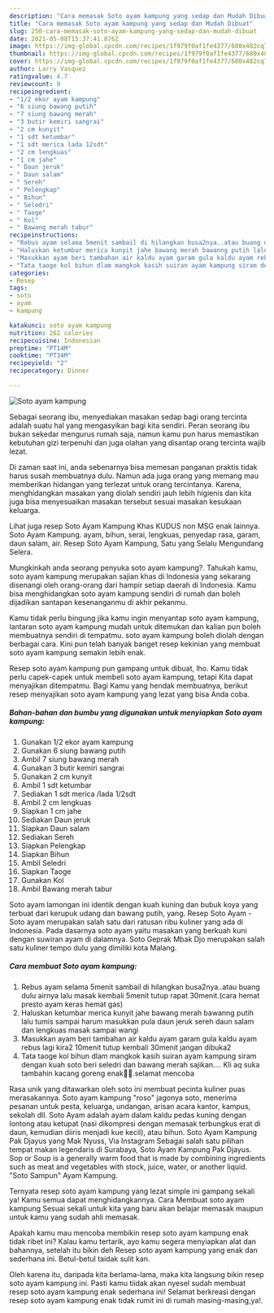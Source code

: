 ```yaml
---
description: "Cara memasak Soto ayam kampung yang sedap dan Mudah Dibuat"
title: "Cara memasak Soto ayam kampung yang sedap dan Mudah Dibuat"
slug: 250-cara-memasak-soto-ayam-kampung-yang-sedap-dan-mudah-dibuat
date: 2021-05-08T15:37:41.876Z
image: https://img-global.cpcdn.com/recipes/1f979f0af1fe4377/680x482cq70/soto-ayam-kampung-foto-resep-utama.jpg
thumbnail: https://img-global.cpcdn.com/recipes/1f979f0af1fe4377/680x482cq70/soto-ayam-kampung-foto-resep-utama.jpg
cover: https://img-global.cpcdn.com/recipes/1f979f0af1fe4377/680x482cq70/soto-ayam-kampung-foto-resep-utama.jpg
author: Larry Vasquez
ratingvalue: 4.7
reviewcount: 9
recipeingredient:
- "1/2 ekor ayam kampung"
- "6 siung bawang putih"
- "7 siung bawang merah"
- "3 butir kemiri sangrai"
- "2 cm kunyit"
- "1 sdt ketumbar"
- "1 sdt merica lada 12sdt"
- "2 cm lengkuas"
- "1 cm jahe"
- " Daun jeruk"
- " Daun salam"
- " Sereh"
- " Pelengkap"
- " Bihun"
- " Seledri"
- " Taoge"
- " Kol"
- " Bawang merah tabur"
recipeinstructions:
- "Rebus ayam selama 5menit sambail di hilangkan busa2nya..atau buang dulu airnya lalu masak kembali 5menit tutup rapat 30menit.(cara hemat presto ayam keras hemat gas)"
- "Haluskan ketumbar merica kunyit jahe bawang merah bawanng putih lalu tumis sampai harum masukkan pula daun jeruk sereh daun salam dan lengkuas masak sampai wangi"
- "Masukkan ayam beri tambahan air kaldu ayam garam gula kaldu ayam rebus lagi kira2 10menit tutup kembali 30menit jangan dibuka2"
- "Tata taoge kol bihun dlam mangkok kasih suiran ayam kampung siram dengan kuah soto beri seledri dan bawang merah sajikan.... Kli aq suka tambahin kacang goreng enak🤭🤭.selamat mencoba"
categories:
- Resep
tags:
- soto
- ayam
- kampung

katakunci: soto ayam kampung 
nutrition: 262 calories
recipecuisine: Indonesian
preptime: "PT14M"
cooktime: "PT34M"
recipeyield: "2"
recipecategory: Dinner

---
```



![Soto ayam kampung](https://img-global.cpcdn.com/recipes/1f979f0af1fe4377/680x482cq70/soto-ayam-kampung-foto-resep-utama.jpg)

Sebagai seorang ibu, menyediakan masakan sedap bagi orang tercinta adalah suatu hal yang mengasyikan bagi kita sendiri. Peran seorang ibu bukan sekedar mengurus rumah saja, namun kamu pun harus memastikan kebutuhan gizi terpenuhi dan juga olahan yang disantap orang tercinta wajib lezat.

Di zaman  saat ini, anda sebenarnya bisa memesan panganan praktis tidak harus susah membuatnya dulu. Namun ada juga orang yang memang mau memberikan hidangan yang terlezat untuk orang tercintanya. Karena, menghidangkan masakan yang diolah sendiri jauh lebih higienis dan kita juga bisa menyesuaikan masakan tersebut sesuai masakan kesukaan keluarga. 

Lihat juga resep Soto Ayam Kampung Khas KUDUS non MSG enak lainnya. Soto Ayam Kampung. ayam, bihun, serai, lengkuas, penyedap rasa, garam, daun salam, air. Resep Soto Ayam Kampung, Satu yang Selalu Mengundang Selera.

Mungkinkah anda seorang penyuka soto ayam kampung?. Tahukah kamu, soto ayam kampung merupakan sajian khas di Indonesia yang sekarang disenangi oleh orang-orang dari hampir setiap daerah di Indonesia. Kamu bisa menghidangkan soto ayam kampung sendiri di rumah dan boleh dijadikan santapan kesenanganmu di akhir pekanmu.

Kamu tidak perlu bingung jika kamu ingin menyantap soto ayam kampung, lantaran soto ayam kampung mudah untuk ditemukan dan kalian pun boleh membuatnya sendiri di tempatmu. soto ayam kampung boleh diolah dengan berbagai cara. Kini pun telah banyak banget resep kekinian yang membuat soto ayam kampung semakin lebih enak.

Resep soto ayam kampung pun gampang untuk dibuat, lho. Kamu tidak perlu capek-capek untuk membeli soto ayam kampung, tetapi Kita dapat menyajikan ditempatmu. Bagi Kamu yang hendak membuatnya, berikut resep menyajikan soto ayam kampung yang lezat yang bisa Anda coba.

<!--inarticleads1-->

##### Bahan-bahan dan bumbu yang digunakan untuk menyiapkan Soto ayam kampung:

1. Gunakan 1/2 ekor ayam kampung
1. Gunakan 6 siung bawang putih
1. Ambil 7 siung bawang merah
1. Gunakan 3 butir kemiri sangrai
1. Gunakan 2 cm kunyit
1. Ambil 1 sdt ketumbar
1. Sediakan 1 sdt merica /lada 1/2sdt
1. Ambil 2 cm lengkuas
1. Siapkan 1 cm jahe
1. Sediakan  Daun jeruk
1. Siapkan  Daun salam
1. Sediakan  Sereh
1. Siapkan  Pelengkap
1. Siapkan  Bihun
1. Ambil  Seledri
1. Siapkan  Taoge
1. Gunakan  Kol
1. Ambil  Bawang merah tabur


Soto ayam lamongan ini identik dengan kuah kuning dan bubuk koya yang terbuat dari kerupuk udang dan bawang putih, yang. Resep Soto Ayam - Soto ayam merupakan salah satu dari ratusan ribu kuliner yang ada di Indonesia. Pada dasarnya soto ayam yaitu masakan yang berkuah kuni dengan suwiran ayam di dalamnya. Soto Geprak Mbak Djo merupakan salah satu kuliner tempo dulu yang dimiliki kota Malang. 

<!--inarticleads2-->

##### Cara membuat Soto ayam kampung:

1. Rebus ayam selama 5menit sambail di hilangkan busa2nya..atau buang dulu airnya lalu masak kembali 5menit tutup rapat 30menit.(cara hemat presto ayam keras hemat gas)
1. Haluskan ketumbar merica kunyit jahe bawang merah bawanng putih lalu tumis sampai harum masukkan pula daun jeruk sereh daun salam dan lengkuas masak sampai wangi
1. Masukkan ayam beri tambahan air kaldu ayam garam gula kaldu ayam rebus lagi kira2 10menit tutup kembali 30menit jangan dibuka2
1. Tata taoge kol bihun dlam mangkok kasih suiran ayam kampung siram dengan kuah soto beri seledri dan bawang merah sajikan.... Kli aq suka tambahin kacang goreng enak🤭🤭.selamat mencoba


Rasa unik yang ditawarkan oleh soto ini membuat pecinta kuliner puas merasakannya. Soto ayam kampung &#34;roso&#34; jagonya soto, menerima pesanan untuk pesta, keluarga, undangan, arisan acara kantor, kampus, sekolah dll. Soto Ayam adalah ayam dalam kaldu pedas kuning dengan lontong atau ketupat (nasi dikompresi dengan memasak terbungkus erat di daun, kemudian diiris menjadi kue kecil), atau bihun. Soto Ayam Kampung Pak Djayus yang Mak Nyuss, Via Instagram Sebagai salah satu pilihan tempat makan legendaris di Surabaya, Soto Ayam Kampung Pak Djayus. Sop or Soup is a generally warm food that is made by combining ingredients such as meat and vegetables with stock, juice, water, or another liquid. &#34;Soto Sampun&#34; Ayam Kampung. 

Ternyata resep soto ayam kampung yang lezat simple ini gampang sekali ya! Kamu semua dapat menghidangkannya. Cara Membuat soto ayam kampung Sesuai sekali untuk kita yang baru akan belajar memasak maupun untuk kamu yang sudah ahli memasak.

Apakah kamu mau mencoba membikin resep soto ayam kampung enak tidak ribet ini? Kalau kamu tertarik, ayo kamu segera menyiapkan alat dan bahannya, setelah itu bikin deh Resep soto ayam kampung yang enak dan sederhana ini. Betul-betul taidak sulit kan. 

Oleh karena itu, daripada kita berlama-lama, maka kita langsung bikin resep soto ayam kampung ini. Pasti kamu tiidak akan nyesel sudah membuat resep soto ayam kampung enak sederhana ini! Selamat berkreasi dengan resep soto ayam kampung enak tidak rumit ini di rumah masing-masing,ya!.

